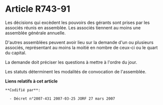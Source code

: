 # Article R743-91

Les décisions qui excèdent les pouvoirs des gérants sont prises par les associés réunis en assemblée. Les associés tiennent
au moins une assemblée générale annuelle.

D'autres assemblées peuvent avoir lieu sur la demande d'un ou plusieurs associés, représentant au moins la moitié en nombre
de ceux-ci ou le quart du capital.

La demande doit préciser les questions à mettre à l'ordre du jour.

Les statuts déterminent les modalités de convocation de l'assemblée.

**Liens relatifs à cet article**

	**Codifié par**:

	  - Décret n°2007-431 2007-03-25 JORF 27 mars 2007

